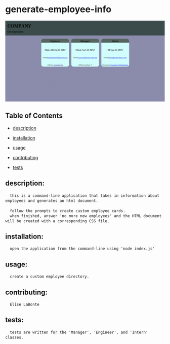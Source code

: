 # generate-employee-info
![Example HTML](./src/screenshot.png)

  ## Table of Contents

  * [description](#description)

  * [installation](#installation)

  * [usage](#usage)

  * [contributing](#contributing)

  * [tests](#tests)

  ## description:
      this is a command-line application that takes in information about employees and generates an html document.

      follow the prompts to create custom employee cards.
      when finished, answer 'no more new employees' and the HTML document will be created with a corresponding CSS file.

  ## installation:
      open the application from the command-line using 'node index.js'

  ## usage:
      create a custom employee directory.

  ## contributing:
      Elise LaBonte

  ## tests:
      tests are written for the 'Manager', 'Engineer', and 'Intern' classes.

  
